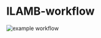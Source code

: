 # ILAMB-workflow

![example workflow](https://github.com/ACCESS-NRI/ILAMB-workflow/actions/workflows/iomb_fetch.yml/badge.svg)
